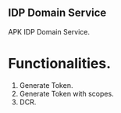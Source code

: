 ## IDP Domain Service

APK IDP Domain Service.

# Functionalities.

1. Generate Token.
2. Generate Token with scopes.
3. DCR.
